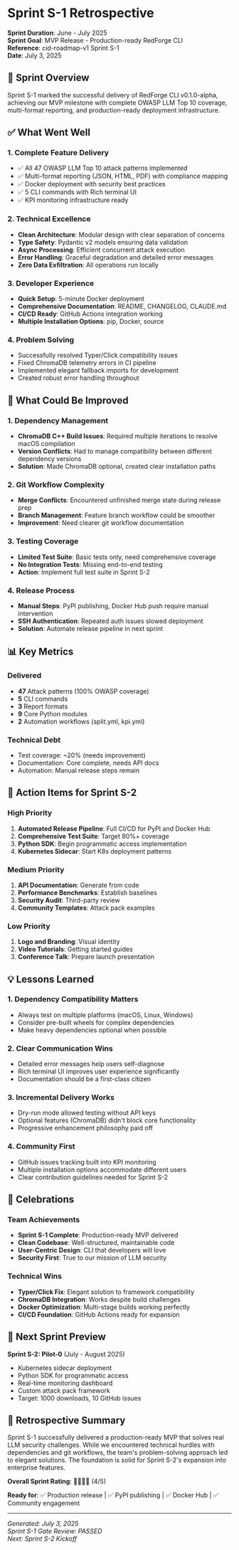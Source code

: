# Sprint S-1 Retrospective

**Sprint Duration**: June - July 2025  
**Sprint Goal**: MVP Release - Production-ready RedForge CLI  
**Reference**: cid-roadmap-v1 Sprint S-1  
**Date**: July 3, 2025  

## 🎯 Sprint Overview

Sprint S-1 marked the successful delivery of RedForge CLI v0.1.0-alpha, achieving our MVP milestone with complete OWASP LLM Top 10 coverage, multi-format reporting, and production-ready deployment infrastructure.

## ✅ What Went Well

### 1. **Complete Feature Delivery**
- ✅ All 47 OWASP LLM Top 10 attack patterns implemented
- ✅ Multi-format reporting (JSON, HTML, PDF) with compliance mapping
- ✅ Docker deployment with security best practices
- ✅ 5 CLI commands with Rich terminal UI
- ✅ KPI monitoring infrastructure ready

### 2. **Technical Excellence**
- **Clean Architecture**: Modular design with clear separation of concerns
- **Type Safety**: Pydantic v2 models ensuring data validation
- **Async Processing**: Efficient concurrent attack execution
- **Error Handling**: Graceful degradation and detailed error messages
- **Zero Data Exfiltration**: All operations run locally

### 3. **Developer Experience**
- **Quick Setup**: 5-minute Docker deployment
- **Comprehensive Documentation**: README, CHANGELOG, CLAUDE.md
- **CI/CD Ready**: GitHub Actions integration working
- **Multiple Installation Options**: pip, Docker, source

### 4. **Problem Solving**
- Successfully resolved Typer/Click compatibility issues
- Fixed ChromaDB telemetry errors in CI pipeline
- Implemented elegant fallback imports for development
- Created robust error handling throughout

## 🔧 What Could Be Improved

### 1. **Dependency Management**
- **ChromaDB C++ Build Issues**: Required multiple iterations to resolve macOS compilation
- **Version Conflicts**: Had to manage compatibility between different dependency versions
- **Solution**: Made ChromaDB optional, created clear installation paths

### 2. **Git Workflow Complexity**
- **Merge Conflicts**: Encountered unfinished merge state during release prep
- **Branch Management**: Feature branch workflow could be smoother
- **Improvement**: Need clearer git workflow documentation

### 3. **Testing Coverage**
- **Limited Test Suite**: Basic tests only, need comprehensive coverage
- **No Integration Tests**: Missing end-to-end testing
- **Action**: Implement full test suite in Sprint S-2

### 4. **Release Process**
- **Manual Steps**: PyPI publishing, Docker Hub push require manual intervention
- **SSH Authentication**: Repeated auth issues slowed deployment
- **Solution**: Automate release pipeline in next sprint

## 📊 Key Metrics

### Delivered
- **47** Attack patterns (100% OWASP coverage)
- **5** CLI commands 
- **3** Report formats
- **9** Core Python modules
- **2** Automation workflows (split.yml, kpi.yml)

### Technical Debt
- Test coverage: ~20% (needs improvement)
- Documentation: Core complete, needs API docs
- Automation: Manual release steps remain

## 🚀 Action Items for Sprint S-2

### High Priority
1. **Automated Release Pipeline**: Full CI/CD for PyPI and Docker Hub
2. **Comprehensive Test Suite**: Target 80%+ coverage
3. **Python SDK**: Begin programmatic access implementation
4. **Kubernetes Sidecar**: Start K8s deployment patterns

### Medium Priority
1. **API Documentation**: Generate from code
2. **Performance Benchmarks**: Establish baselines
3. **Security Audit**: Third-party review
4. **Community Templates**: Attack pack examples

### Low Priority
1. **Logo and Branding**: Visual identity
2. **Video Tutorials**: Getting started guides
3. **Conference Talk**: Prepare launch presentation

## 💡 Lessons Learned

### 1. **Dependency Compatibility Matters**
- Always test on multiple platforms (macOS, Linux, Windows)
- Consider pre-built wheels for complex dependencies
- Make heavy dependencies optional when possible

### 2. **Clear Communication Wins**
- Detailed error messages help users self-diagnose
- Rich terminal UI improves user experience significantly
- Documentation should be a first-class citizen

### 3. **Incremental Delivery Works**
- Dry-run mode allowed testing without API keys
- Optional features (ChromaDB) didn't block core functionality
- Progressive enhancement philosophy paid off

### 4. **Community First**
- GitHub issues tracking built into KPI monitoring
- Multiple installation options accommodate different users
- Clear contribution guidelines needed for Sprint S-2

## 🎉 Celebrations

### Team Achievements
- **Sprint S-1 Complete**: Production-ready MVP delivered
- **Clean Codebase**: Well-structured, maintainable code
- **User-Centric Design**: CLI that developers will love
- **Security First**: True to our mission of LLM security

### Technical Wins
- **Typer/Click Fix**: Elegant solution to framework compatibility
- **ChromaDB Integration**: Works despite build challenges  
- **Docker Optimization**: Multi-stage builds working perfectly
- **CI/CD Foundation**: GitHub Actions ready for expansion

## 🔄 Next Sprint Preview

**Sprint S-2: Pilot-0** (July - August 2025)
- Kubernetes sidecar deployment
- Python SDK for programmatic access
- Real-time monitoring dashboard
- Custom attack pack framework
- Target: 1000 downloads, 10 GitHub issues

## 📝 Retrospective Summary

Sprint S-1 successfully delivered a production-ready MVP that solves real LLM security challenges. While we encountered technical hurdles with dependencies and git workflows, the team's problem-solving approach led to elegant solutions. The foundation is solid for Sprint S-2's expansion into enterprise features.

**Overall Sprint Rating**: 🌟🌟🌟🌟 (4/5)

**Ready for**: ✅ Production release | ✅ PyPI publishing | ✅ Docker Hub | ✅ Community engagement

---

*Generated: July 3, 2025*  
*Sprint S-1 Gate Review: PASSED*  
*Next: Sprint S-2 Kickoff*